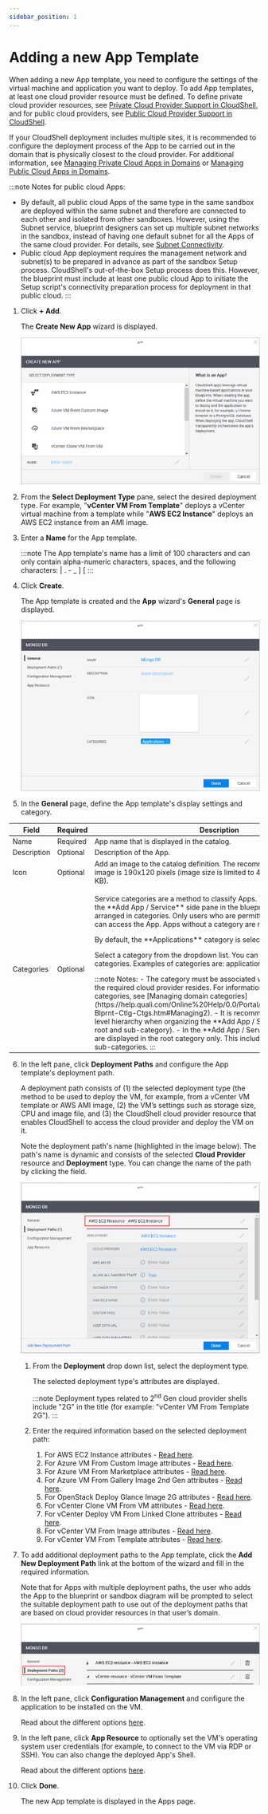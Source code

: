 ```yaml
---
sidebar_position: 1
---
```


# Adding a new App Template

When adding a new App template, you need to configure the settings of the virtual machine and application you want to deploy. To add App templates, at least one cloud provider resource must be defined. To define private cloud provider resources, see [Private Cloud Provider Support in CloudShell](https://help.quali.com/Online%20Help/0.0/Portal/Content/Admn/Prp-for-prvt-cld-prvdrs.htm), and for public cloud providers, see [Public Cloud Provider Support in CloudShell](https://help.quali.com/Online%20Help/0.0/Portal/Content/Admn/Prp-for-cld-prvdrs.htm).

If your CloudShell deployment includes multiple sites, it is recommended to configure the deployment process of the App to be carried out in the domain that is physically closest to the cloud provider. For additional information, see [Managing Private Cloud Apps in Domains](https://help.quali.com/Online%20Help/0.0/Portal/Content/Admn/Mng-Prvt-Cld-Apps-in-Dmns.htm) or [Managing Public Cloud Apps in Domains](https://help.quali.com/Online%20Help/0.0/Portal/Content/Admn/Mng-Pblc-Cld-Apps-in-Dmns.htm).

:::note Notes for public cloud Apps:
- By default, all public cloud Apps of the same type in the same sandbox are deployed within the same subnet and therefore are connected to each other and isolated from other sandboxes. However, using the Subnet service, blueprint designers can set up multiple subnet networks in the sandbox, instead of having one default subnet for all the Apps of the same cloud provider. For details, see [Subnet Connectivity](https://help.quali.com/Online%20Help/0.0/Portal/Content/Admn/Cnct-Ctrl-Subnets.htm).
- Public cloud App deployment requires the management network and subnet(s) to be prepared in advance as part of the sandbox Setup process. CloudShell's out-of-the-box Setup process does this. However, the blueprint must include at least one public cloud App to initiate the Setup script's connectivity preparation process for deployment in that public cloud.
:::

1. Click **\+ Add**.
    
    The **Create New App** wizard is displayed.
    
    ![](/Images/CloudShell-Portal/Manage/CreateNewApp.png)
    
2. From the **Select Deployment Type** pane, select the desired deployment type. For example, "**vCenter VM From Template**" deploys a vCenter virtual machine from a template while "**AWS EC2 Instance**" deploys an AWS EC2 instance from an AMI image.
3. Enter a **Name** for the App template.
    
    :::note
    The App template's name has a limit of 100 characters and can only contain alpha-numeric characters, spaces, and the following characters: | . - \_ \] \[
    :::
    
4. Click **Create**.
    
    The App template is created and the **App** wizard's **General** page is displayed.
    
    ![](/Images/CloudShell-Portal/Manage/AppGeneralPage.png)
    
5. In the **General** page, define the App template's display settings and category.
    
<table>
    <thead>
        <th>Field</th>
        <th>Required</th>
        <th>Description</th>
    </thead>
    <tbody>
        <tr>
            <td>Name</td>
            <td>Required</td>
            <td>App name that is displayed in the catalog.</td>
        </tr>
        <tr>
            <td>Description</td>
            <td>Optional</td>
            <td>Description of the App.</td>
        </tr>
        <tr>
            <td>Icon</td>
            <td>Optional</td>
            <td>
            Add an image to the catalog definition. The recommended size for the image is 190x120 pixels (image size is limited to 400x400 pixels or 200 KB).
            </td>
        </tr>
        <tr>
            <td>Categories</td>
            <td>Optional</td>
            <td>
                <p>Service categories are a method to classify Apps. The Apps are displayed in the **Add App / Service** side pane in the blueprint and sandbox diagram, arranged in categories. Only users who are permitted to view the category can access the App. Apps without a category are not displayed.</p>
                <p>By default, the **Applications** category is selected.</p>
                <p>Select a category from the dropdown list. You can select additional categories. Examples of categories are: applications, networking and VLAN.</p>
:::note Notes:
- The category must be associated with the domain in which the required cloud provider resides. For information about domain categories, see [Managing domain categories](https://help.quali.com/Online%20Help/0.0/Portal/Content/CSP/MNG/Mng-Blprnt-Ctlg-Ctgs.htm#Managing2).
- It is recommended to use up to a 2-level hierarchy when organizing the **Add App / Service** catalog (i.e. root and sub-category).
- In the **Add App / Service** side pane, Apps are displayed in the root category only. This includes services associated to sub-categories.
:::
            </td>
        </tr>
    </tbody>
</table>

6. In the left pane, click **Deployment Paths** and configure the App template's deployment path.

    A deployment path consists of (1) the selected deployment type (the method to be used to deploy the VM, for example, from a vCenter VM template or AWS AMI image, (2) the VM’s settings such as storage size, CPU and image file, and (3) the CloudShell cloud provider resource that enables CloudShell to access the cloud provider and deploy the VM on it.

    Note the deployment path's name (highlighted in the image below). The path's name is dynamic and consists of the selected **Cloud Provider** resource and **Deployment** type. You can change the name of the path by clicking the field.

    ![](/Images/CloudShell-Portal/Manage/AppDeploymentPathsPage.png)

   1. From the **Deployment** drop down list, select the deployment type.
       
       The selected deployment type's attributes are displayed.
       
       :::note
       Deployment types related to 2<sup>nd</sup> Gen cloud provider shells include "2G" in the title (for example: "vCenter VM From Template 2G").
       :::

   2. Enter the required information based on the selected deployment path:
      1. For AWS EC2 Instance attributes - [Read here](./deployment-path/aws-ec2-dp-attributes).
      2. For Azure VM From Custom Image attributes - [Read here](./deployment-path/azure-custom-image-dp-attributes.md).
      3. For Azure VM From Marketplace attributes - [Read here](./deployment-path/azure-marketplace-dp-attributes.md).
      4. For Azure VM From Gallery Image 2nd Gen attributes - [Read here](./deployment-path/azure-galery-dp-attributes.md).
      5. For OpenStack Deploy Glance Image 2G attributes - [Read here](./deployment-path/openstack-glance-dp-attributes.md).
      6. For vCenter Clone VM From VM attributes - [Read here](./deployment-path/vcenter-clone-vm-dp-attributes.md).
      7. For vCenter Deploy VM From Linked Clone attributes - [Read here](./deployment-path/vcenter-link-clone-vm-dp-attributes.md).
      8. For vCenter VM From Image attributes - [Read here](./deployment-path/vcenter-clone-image-dp-attributes.md).
      9. For vCenter VM From Template attributes - [Read here](./deployment-path/vcenter-clone-template-dp-attributes.md).

7. To add additional deployment paths to the App template, click the **Add New Deployment Path** link at the bottom of the wizard and fill in the required information.
    
    Note that for Apps with multiple deployment paths, the user who adds the App to the blueprint or sandbox diagram will be prompted to select the suitable deployment path to use out of the deployment paths that are based on cloud provider resources in that user’s domain.
    
    ![](/Images/Admin-Guide/Inventory-Operations/AppsNumberOfDeploymentTypes.png)
    
8. In the left pane, click **Configuration Management** and configure the application to be installed on the VM.
    
    Read about the different options [here](./configuration-management.md).
        
    
9. In the left pane, click **App Resource** to optionally set the VM's operating system user credentials (for example, to connect to the VM via RDP or SSH). You can also change the deployed App's Shell. 
    
    Read about the different options [here](./app-resource.md).
    
10. Click **Done**.
    
    The new App template is displayed in the Apps page.